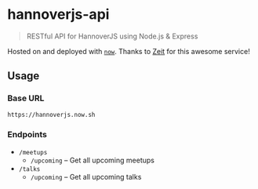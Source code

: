 # hannoverjs-api

> RESTful API for HannoverJS using Node.js & Express

Hosted on and deployed with [`now`](https://zeit.co/now). Thanks to [Zeit](https://zeit.co) for this awesome service!

## Usage

### Base URL

```sh
https://hannoverjs.now.sh
```

### Endpoints

- `/meetups`
  - `/upcoming` – Get all upcoming meetups
- `/talks`
  - `/upcoming` – Get all upcoming talks
